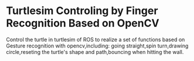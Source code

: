 # Turtlesim Controling by Finger Recognition Based on OpenCV
Control the turtle in turtlesim of ROS to realize a set of functions based on Gesture recognition with opencv,including:
going straight,spin turn,drawing circle,reseting the turtle's shape and path,bouncing when hitting the wall.
